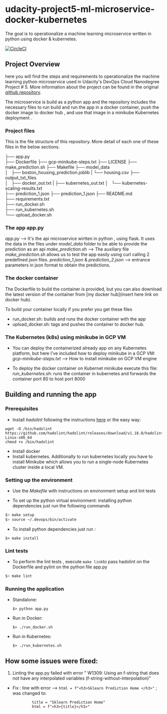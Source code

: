 # udacity-project5-ml-microservice-docker-kubernetes
The goal is to operationalize a machine learning microservice written in python  using docker &amp; kubernetes.

[![CircleCI](https://circleci.com/gh/circleci/circleci-docs.svg?style=svg)](https://app.circleci.com/pipelines/github/jfcb853/udacity-project5-ml-microservice-docker-kubernetes)

## Project Overview

here you will find the steps and requirements to operationalize the machine learning python microservice used in Udacity's DevOps Cloud Nanodegree Project # 5. More information about the project can be found in the original [github repository](https://github.com/udacity/DevOps_Microservices/tree/master/project-ml-microservice-kubernetes).

The microservice is build as a python app and the repository includes the necessary files to run build and run the app in a docker container, push the docker image to docker hub , and use that image in a minikube Kubernetes deployment .

### Project files

This is the file structure of this repository. More detail of each one of these files in the below sections.

├── app.py  
├── Dockerfile
├── gcp-minikube-steps.txt
├── LICENSE
├── make_prediction.sh 
├── Makefile 
├── model_data  
│   ├── boston_housing_prediction.joblib
|   └──  housing.csv
├── output_txt_files  
│   ├── docker_out.txt
|   ├── kubernetes_out.txt
│   └── kubernetes-scaling-results.txt  
├── prediction_1.json 
├── prediction_1.json 
├── README.md  
├── requirements.txt  
├── run_docker.sh  
├── run_kubernetes.sh  
└── upload_docker.sh  

### The app app.py

_app.py_ --> It's the api microservice wirtten in python , using flask. It uses the data in the files under _model_data_ folder to be able to provide the prediction as an api
_make_prediction.sh_  --> The auxiliary file _make_prediction.sh_ allows us to test the app easily using curl calling 2 predefined json files.
_prediction_1.json_ & _prediction_2.json_ --> entrance parameters in json format to obtain the predictions.

### The docker container

The Dockerfile to build the container is provided, but you can also download the latest version of the container from [my docker hub](insert here link on docker hub). 

To build your container locally if you prefer you get these files
* run_docker.sh: builds and runs the docker container with the app
* upload_docker.sh: tags and pushes the container to docker hub. 

### The Kubernetes (k8s) using minikube in GCP VM

* You can deploy the containerized already app on any Kubernetes platform, but here I've included  how to deploy minikube in a GCP VM:
_gcp-minikube-steps.txt_ --> How to install minikube on GCP VM engine

* To deploy the docker container on Kubernet minikube execute this file:
_run_kubernetes.sh_: runs the container in kubernetes and forwards the container port 80 to host port 8000

## Building and running the app

### Prerequisites

* Install _hadolint_ following the instructions [here](https://github.com/hadolint/hadolint) or the easy way:
```
wget -O /bin/hadolint https://github.com/hadolint/hadolint/releases/download/v1.18.0/hadolint-Linux-x86_64
chmod +x /bin/hadolint
``` 
* Install docker
* Install kubernetes. Additionally to run kubernetes locally you have to install Minikube which allows you to run a single-node Kubernetes cluster inside a local VM.

### Setting up the environment

* Use the _Makefile_ with instructions on environment setup and lint tests

* To set up the  python virtual environment:  installing python dependencies just run the following commands

```bash
$> make setup
$> source ~/.devops/bin/activate
```
* To install python dependencies just run :
```
$> make install
```
### Lint tests
* To perform the lint tests , execute ``` make link ```to pass hadolint on the Dockerfile and pylint on the python file app.py

``` bash
$> make lint
```

### Running the application

* Standalone: 
    ```
    $> python app.py
    ```
* Run in Docker: 
    ```
    $> ./run_docker.sh
    ```
* Run in Kubernetes: 
    ```
    $> ./run_kubernetes.sh
    ```

## How some issues were fixed:

1. Linting  the app.py failed with error " W1309: Using an f-string that does not have any interpolated variables (f-string-without-interpolation)" 
*  Fix :  line with error --> 	```html = f"<h3>Sklearn Prediction Home </h3>"``` ; was changed to:
```
            title = "Sklearn Prediction Home"
			html = f"<h3>{title}</h3>"
```

